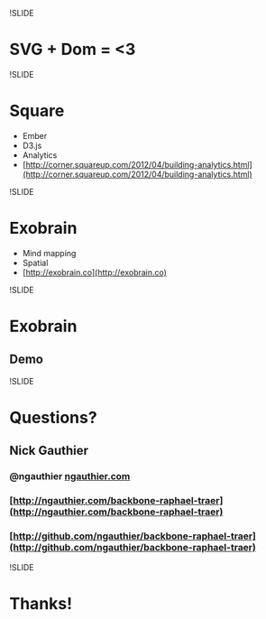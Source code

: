 !SLIDE
# SVG + Dom = <3

!SLIDE
# Square
* Ember
* D3.js
* Analytics
* [http://corner.squareup.com/2012/04/building-analytics.html](http://corner.squareup.com/2012/04/building-analytics.html)

!SLIDE
# Exobrain
* Mind mapping
* Spatial
* [http://exobrain.co](http://exobrain.co)

!SLIDE
# Exobrain
## Demo

!SLIDE
# Questions?
## Nick Gauthier
### @ngauthier [ngauthier.com](http://ngauthier.com)
### [http://ngauthier.com/backbone-raphael-traer](http://ngauthier.com/backbone-raphael-traer)
### [http://github.com/ngauthier/backbone-raphael-traer](http://github.com/ngauthier/backbone-raphael-traer)

!SLIDE
# Thanks!
